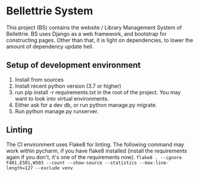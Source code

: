 # Bellettrie System

This project (BS) contains the website / Library Management System of Bellettrie. BS uses Django as a web framework, and bootstrap for constructing pages. Other than that, it is light on dependencies, to lower the amount of dependency update hell.

## Setup of development environment
1. Install from sources
2. Install recent python version (3.7 or higher)
3. run pip install -r requirements.txt in the root of the project. You may want to look into virtual environments.
4. Either ask for a dev db, or run python manage.py migrate.
5. Run python manage.py runserver.

## Linting
The CI environment uses Flake8 for linting. The following command may work within pycharm, if you have flake8 installed (install the requirements again if you don't, it's one of the requirements now).
```flake8 . --ignore F401,E501,W503 --count --show-source --statistics --max-line-length=127 --exclude venv```
